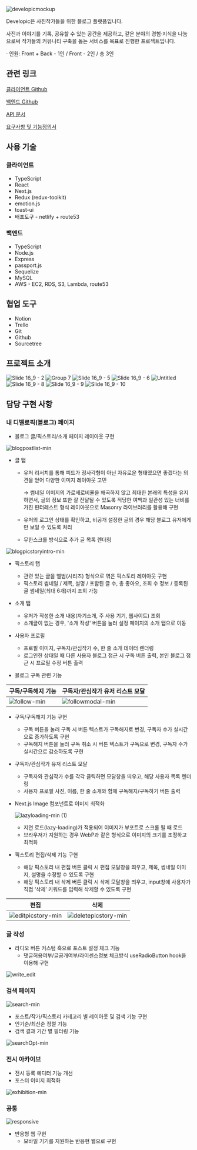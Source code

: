 ![developicmockup](https://user-images.githubusercontent.com/63634174/175551942-6966f6ca-e616-4960-baa5-c8e6b700459a.png)

Developic은 사진작가들을 위한 블로그 플랫폼입니다.

사진과 이야기를 기록, 공유할 수 있는 공간을 제공하고, 같은 분야의 경험·지식을 나눔으로써 작가들의 커뮤니티 구축을 돕는 서비스를 목표로 진행한 프로젝트입니다.

· 인원: Front + Back - 1인 / Front - 2인 / 총 3인

## 관련 링크


[클라이언트 Github](https://github.com/suin-d/developic2-client)

[백엔드 Github](https://github.com/Conradmaker/developic-ver2-server)

[API 문서](https://documenter.getpostman.com/view/13075087/TzXtKLoR)

[요구사항 및 기능정의서](https://docs.google.com/spreadsheets/d/1fJtmMXNe7Wvnn5pIAkkWHwRjtKyJT6vT2myZKwF5nEY/edit#gid=357767264)


## 사용 기술
### **클라이언트**

- TypeScript
- React
- Next.js
- Redux (redux-toolkit)
- emotion.js
- toast-ui
- 배포도구 - netlify + route53

### **백앤드**

- TypeScript
- Node.js
- Express
- passport.js
- Sequelize
- MySQL
- AWS - EC2, RDS, S3, Lambda, route53


## 협업 도구

- Notion
- Trello
- Git
- Github
- Sourcetree


## 프로젝트 소개

![Slide 16_9 - 2](https://user-images.githubusercontent.com/63634174/175552457-f4bb6811-d55d-4b85-bc66-8dddc2037525.png)
![Group 7](https://user-images.githubusercontent.com/63634174/175552572-1438703d-e71d-497c-8d2f-915f6bfee893.png)
![Slide 16_9 - 5](https://user-images.githubusercontent.com/63634174/175552630-adf0797f-3d7e-4980-bcc6-0dd2dbb06e7e.png)
![Slide 16_9 - 6](https://user-images.githubusercontent.com/63634174/175552636-8504fc90-6dea-4509-b3ba-25709f62668b.png)
![Untitled](https://user-images.githubusercontent.com/63634174/175552645-61da5ed0-4597-4a4a-a77f-ccf67dd08f04.png)
![Slide 16_9 - 8](https://user-images.githubusercontent.com/63634174/175552665-74943c08-3e50-4833-9082-90f42cf21f53.png)
![Slide 16_9 - 9](https://user-images.githubusercontent.com/63634174/175552670-f1a12c26-d391-4c07-8f67-1bc5c917997c.png)
![Slide 16_9 - 10](https://user-images.githubusercontent.com/63634174/175552678-b7b4222a-1d86-40af-a048-62d169ea125b.png)


## 담당 구현 사항

### 내 디벨로픽(블로그) 페이지

- 블로그 글/픽스토리/소개 페이지 레이아웃 구현
    
 ![blogpostlist-min](https://user-images.githubusercontent.com/63634174/175553764-133c5684-1c59-4e97-a125-0d8ac17c27b8.gif)

- 글 탭
    - 유저 리서치를 통해 피드가 정사각형이 아닌 자유로운 형태였으면 좋겠다는 의견을 얻어 다양한 이미지 레이아웃 고민
        
        → 썸네일 이미지의 가로세로비율을 왜곡하지 않고 최대한 본래의 특성을 유지하면서, 글의 정보 또한 잘 전달될 수 있도록 적당한 여백과 일관성 있는 너비를 가진 핀터레스트 형식 레이아웃으로 Masonry 라이브러리를 활용해 구현
        
    - 유저의 로그인 상태를 확인하고, 비공개 설정한 글의 경우 해당 블로그 유저에게만 보일 수 있도록 처리
    - 무한스크롤 방식으로 추가 글 목록 렌더링
    
![blogpicstoryintro-min](https://user-images.githubusercontent.com/63634174/175553702-5d35e2c3-66f9-4937-ba0f-bf2b24ef1f50.gif)

- 픽스토리 탭
    - 관련 있는 글을 앨범(시리즈) 형식으로 엮은 픽스토리 레이아웃 구현
    - 픽스토리 썸네일 / 제목, 설명 / 포함된 글 수, 총 좋아요, 조회 수 정보 / 등록된 글 썸네일(최대 6개)까지 조회 가능
- 소개 탭
    - 유저가 작성한 소개 내용(자기소개, 주 사용 기기, 웹사이트) 조회
    - 소개글이 없는 경우, '소개 작성' 버튼을 눌러 설정 페이지의 소개 탭으로 이동
- 사용자 프로필
    - 프로필 이미지, 구독자/관심작가 수, 한 줄 소개 데이터 렌더링
    - 로그인한 상태일 때 다른 사용자 블로그 접근 시 구독 버튼 출력, 본인 블로그 접근 시 프로필 수정 버튼 출력

- 블로그 구독 관련 기능
   
|구독/구독해지 기능|구독자/관심작가 유저 리스트 모달|
|---|----|
|![follow-min](https://user-images.githubusercontent.com/63634174/175553699-d50613b9-cdb3-4c8a-ae82-50235544831a.gif)|![followmodal-min](https://user-images.githubusercontent.com/63634174/175553697-74cb33f5-848e-4452-b8a0-ea531c3beced.gif)|

- 구독/구독해지 기능 구현
  - 구독 버튼을 눌러 구독 시 버튼 텍스트가 구독해지로 변경, 구독자 수가 실시간으로 증가하도록 구현
  - 구독해지 버튼을 눌러 구독 취소 시 버튼 텍스트가 구독으로 변경, 구독자 수가 실시간으로 감소하도록 구현

- 구독자/관심작가 유저 리스트 모달
  - 구독자와 관심작가 수를 각각 클릭하면 모달창을 띄우고, 해당 사용자 목록 렌더링
  - 사용자 프로필 사진, 이름, 한 줄 소개와 함께 구독해지/구독하기 버튼 출력

- Next.js Image 컴포넌트로 이미지 최적화
  
  ![lazyloading-min (1)](https://user-images.githubusercontent.com/63634174/175553678-f395f4b2-ddb1-44a9-bbf2-59fdb1868a68.gif)
   
    - 지연 로드(lazy-loading)가 적용되어 이미지가 뷰포트로 스크롤 될 때 로드
    - 브라우저가 지원하는 경우 WebP과 같은 형식으로 이미지의 크기를 조정하고 최적화
    
- 픽스토리 편집/삭제 기능 구현
  - 해당 픽스토리 내 편집 버튼 클릭 시 편집 모달창을 띄우고, 제목, 썸네일 이미지, 설명을 수정할 수 있도록 구현  
  - 해당 픽스토리 내 삭제 버튼 클릭 시 삭제 모달창을 띄우고, input창에 사용자가 직접 ‘삭제’ 키워드를 입력해 삭제할 수 있도록 구현
  
 |편집|삭제|
|---|----|
|![editpicstory-min](https://user-images.githubusercontent.com/63634174/175553685-ab1cb34b-7d79-4ef1-94da-ab1329489590.gif)|![deletepicstory-min](https://user-images.githubusercontent.com/63634174/175553683-58490143-12f8-4530-a82c-9da82dedd367.gif)|


### 글 작성

- 라디오 버튼 커스텀 훅으로 포스트 설정 체크 기능
    - 댓글허용여부/글공개여부/라이센스정보 체크방식 useRadioButton hook을 이용해 구현

![write_edit](https://user-images.githubusercontent.com/63634174/175554849-8bc4af4e-7968-492d-a0a6-336375b77ad7.png)

### 검색 페이지

![search-min](https://user-images.githubusercontent.com/63634174/175558054-3a782f44-c5ae-499b-92a5-3d06a9306263.gif)

- 포스트/작가/픽스토리 카테고리 별 레이아웃 및 검색 기능 구현
- 인기순/최신순 정렬 기능
- 검색 결과 기간 별 필터링 기능
    
![searchOpt-min](https://user-images.githubusercontent.com/63634174/175553672-6b129202-4108-453c-8cfc-881ed921b7e5.gif)



### 전시 아카이브
- 전시 등록 에디터 기능 개선
- 포스터 이미지 최적화

![exhibition-min](https://user-images.githubusercontent.com/63634174/175553670-90ffbab8-264f-434b-82ce-e8867ff38619.gif)

### 공통

![responsive](https://user-images.githubusercontent.com/63634174/171136961-e7acda7c-34a1-47d2-8931-9384c53fe4b0.gif)

- 반응형 웹 구현
    - 모바일 기기를 지원하는 반응현 웹으로 구현
